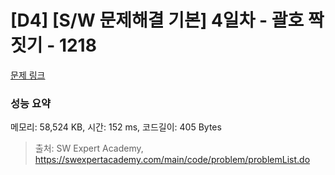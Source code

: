 # [D4] [S/W 문제해결 기본] 4일차 - 괄호 짝짓기 - 1218 

[문제 링크](https://swexpertacademy.com/main/code/problem/problemDetail.do?contestProbId=AV14eWb6AAkCFAYD) 

### 성능 요약

메모리: 58,524 KB, 시간: 152 ms, 코드길이: 405 Bytes



> 출처: SW Expert Academy, https://swexpertacademy.com/main/code/problem/problemList.do